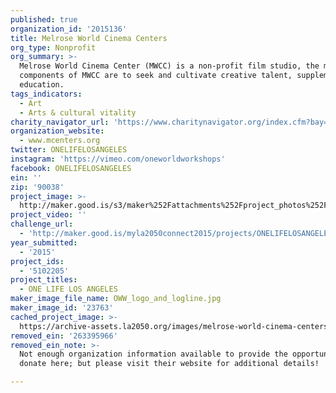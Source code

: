 ```yaml
---
published: true
organization_id: '2015136'
title: Melrose World Cinema Centers
org_type: Nonprofit
org_summary: >-
  Melrose World Cinema Center (MWCC) is a non-profit film studio, the major
  components of MWCC are to seek and cultivate creative talent, supplement film
  education.
tags_indicators:
  - Art
  - Arts & cultural vitality
charity_navigator_url: 'https://www.charitynavigator.org/index.cfm?bay=search.profile&ein=263395966'
organization_website:
  - www.mcenters.org
twitter: ONELIFELOSANGELES
instagram: 'https://vimeo.com/oneworldworkshops'
facebook: ONELIFELOSANGELES
ein: ''
zip: '90038'
project_image: >-
  http://maker.good.is/s3/maker%252Fattachments%252Fproject_photos%252Fimages%252F23763%252Fdisplay%252FOWW_logo_and_logline.jpg=c570x385
project_video: ''
challenge_url:
  - 'http://maker.good.is/myla2050connect2015/projects/ONELIFELOSANGELES.html'
year_submitted:
  - '2015'
project_ids:
  - '5102205'
project_titles:
  - ONE LIFE LOS ANGELES
maker_image_file_name: OWW_logo_and_logline.jpg
maker_image_id: '23763'
cached_project_image: >-
  https://archive-assets.la2050.org/images/melrose-world-cinema-centers/maker.good.is/s3/maker%252Fattachments%252Fproject_photos%252Fimages%252F23763%252Fdisplay%252FOWW_logo_and_logline.jpg=c570x385.jpg
removed_ein: '263395966'
removed_ein_note: >-
  Not enough organization information available to provide the opportunity to
  donate here; but please visit their website for additional details!

---
```

